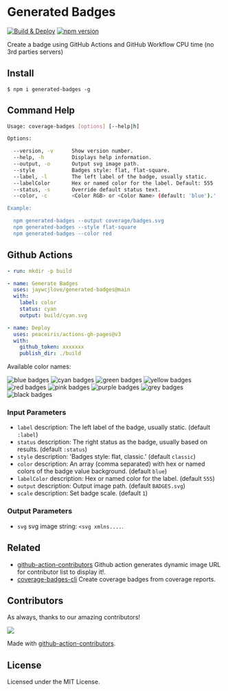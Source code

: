 Generated Badges
===

[![Build & Deploy](https://github.com/jaywcjlove/generated-badges/actions/workflows/ci.yml/badge.svg)](https://github.com/jaywcjlove/generated-badges/actions/workflows/ci.yml)
[![npm version](https://img.shields.io/npm/v/generated-badges.svg)](https://www.npmjs.com/package/generated-badges)

Create a badge using GitHub Actions and GitHub Workflow CPU time (no 3rd parties servers)

## Install

```shell
$ npm i generated-badges -g
```

## Command Help

```bash
Usage: coverage-badges [options] [--help|h]

Options:

  --version, -v      Show version number.
  --help, -h         Displays help information.
  --output, -o       Output svg image path.
  --style            Badges style: flat, flat-square.
  --label, -l        The left label of the badge, usually static.
  --labelColor       Hex or named color for the label. Default: 555
  --status, -s       Override default status text.
  --color, -c        <Color RGB> or <Color Name> (default: 'blue').'

Example:

  npm generated-badges --output coverage/badges.svg
  npm generated-badges --style flat-square
  npm generated-badges --color red
```

## Github Actions

```yml
- run: mkdir -p build

- name: Generate Badges
  uses: jaywcjlove/generated-badges@main
  with:
    label: color
    status: cyan
    output: build/cyan.svg

- name: Deploy
  uses: peaceiris/actions-gh-pages@v3
  with:
    github_token: xxxxxxx
    publish_dir: ./build
```

Available color names:

![blue badges](https://jaywcjlove.github.io/generated-badges/blue.svg)
![cyan badges](https://jaywcjlove.github.io/generated-badges/cyan.svg)
![green badges](https://jaywcjlove.github.io/generated-badges/green.svg)
![yellow badges](https://jaywcjlove.github.io/generated-badges/yellow.svg)
![red badges](https://jaywcjlove.github.io/generated-badges/red.svg)
![pink badges](https://jaywcjlove.github.io/generated-badges/pink.svg)
![purple badges](https://jaywcjlove.github.io/generated-badges/purple.svg)
![grey badges](https://jaywcjlove.github.io/generated-badges/grey.svg)
![black badges](https://jaywcjlove.github.io/generated-badges/black.svg)

### Input Parameters

- `label` description: The left label of the badge, usually static. (default `:label`)
- `status` description: The right status as the badge, usually based on results. (default `:status`)
- `style` description: 'Badges style: flat, classic.' (default `classic`)
- `color` description: An array (comma separated) with hex or named colors of the badge value background. (default `blue`)
- `labelColor` description: Hex or named color for the label. (default `555`)
- `output` description: Output image path. (default `BADGES.svg`)
- `scale` description: Set badge scale. (default `1`)

### Output Parameters

- `svg` svg image string: `<svg xmlns....`.

## Related

- [github-action-contributors](https://github.com/jaywcjlove/github-action-contributors) Github action generates dynamic image URL for contributor list to display it!.
- [coverage-badges-cli](https://github.com/jaywcjlove/coverage-badges-cli) Create coverage badges from coverage reports.

## Contributors

As always, thanks to our amazing contributors!

<a href="https://github.com/jaywcjlove/generated-badges/graphs/contributors">
  <img src="https://jaywcjlove.github.io/generated-badges/CONTRIBUTORS.svg" />
</a>

Made with [github-action-contributors](https://github.com/jaywcjlove/github-action-contributors).

## License

Licensed under the MIT License.

